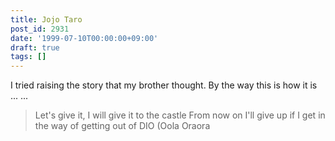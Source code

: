 ```yaml
---
title: Jojo Taro
post_id: 2931
date: '1999-07-10T00:00:00+09:00'
draft: true
tags: []
---
```


I tried raising the story that my brother thought. By the way this is how it is ... ...

> Let's give it, I will give it to the castle From now on I'll give up if I get in the way of getting out of DIO (Oola Oraora
